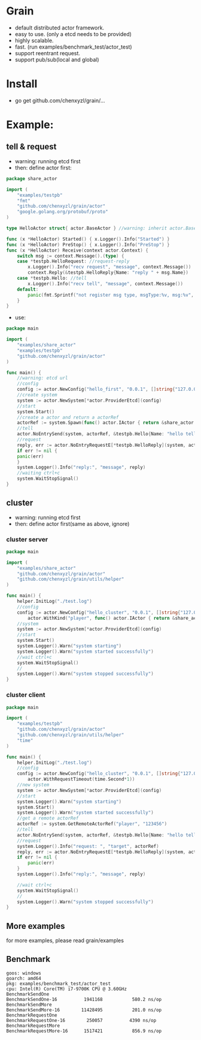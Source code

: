 # Grain
- default distributed actor framework.
- easy to use. (only a etcd needs to be provided)
- highly scalable.
- fast. (run examples/benchmark_test/actor_test)
- support reentrant request.
- support pub/sub(local and global)

# Install
- go get github.com/chenxyzl/grain/...

# Example:

## tell & request
- warning: running etcd first
- then: define actor first:
``` go file:hello_actor.go
package share_actor

import (
    "examples/testpb"
    "fmt"
    "github.com/chenxyzl/grain/actor"
    "google.golang.org/protobuf/proto"
)

type HelloActor struct{ actor.BaseActor } //warning: inherit actor.BaseActor

func (x *HelloActor) Started() { x.Logger().Info("Started") }
func (x *HelloActor) PreStop() { x.Logger().Info("PreStop") }
func (x *HelloActor) Receive(context actor.Context) {
    switch msg := context.Message().(type) {
    case *testpb.HelloRequest: //request-reply
        x.Logger().Info("recv request", "message", context.Message())
        context.Reply(&testpb.HelloReply{Name: "reply " + msg.Name})
    case *testpb.Hello: //tell
        x.Logger().Info("recv tell", "message", context.Message())
    default:
        panic(fmt.Sprintf("not register msg type, msgType:%v, msg:%v", proto.MessageName(msg), msg))
    }
}
```

- use:
``` go
package main

import (
    "examples/share_actor"
    "examples/testpb"
    "github.com/chenxyzl/grain/actor"
)

func main() {
    //warning: etcd url
    //config
    config := actor.NewConfig("hello_first", "0.0.1", []string{"127.0.0.1:2379"})
    //create system
    system := actor.NewSystem[*actor.ProviderEtcd](config)
    //start
    system.Start()
    //create a actor and return a actorRef
    actorRef := system.Spawn(func() actor.IActor { return &share_actor.HelloActor{} })
    //tell
    actor.NoEntrySend(system, actorRef, &testpb.Hello{Name: "hello tell"})
    //request
    reply, err := actor.NoEntryRequestE[*testpb.HelloReply](system, actorRef, &testpb.HelloRequest{Name: "hello request"})
    if err != nil {
    panic(err)
    }
    system.Logger().Info("reply:", "message", reply)
    //waiting ctrl+c
    system.WaitStopSignal()
}
```
## cluster
- warning: running etcd first
- then: define actor first(same as above, ignore)
### cluster server
``` go
package main

import (
	"examples/share_actor"
	"github.com/chenxyzl/grain/actor"
	"github.com/chenxyzl/grain/utils/helper"
)

func main() {
	helper.InitLog("./test.log")
	//config
	config := actor.NewConfig("hello_cluster", "0.0.1", []string{"127.0.0.1:2379"},
		actor.WithKind("player", func() actor.IActor { return &share_actor.HelloActor{} }))
	//system
	system := actor.NewSystem[*actor.ProviderEtcd](config)
	//start
	system.Start()
	system.Logger().Warn("system starting")
	system.Logger().Warn("system started successfully")
	//wait ctrl+c
	system.WaitStopSignal()
	//
	system.Logger().Warn("system stopped successfully")
}

```
### cluster client
``` go
package main

import (
	"examples/testpb"
	"github.com/chenxyzl/grain/actor"
	"github.com/chenxyzl/grain/utils/helper"
	"time"
)

func main() {
	helper.InitLog("./test.log")
	//config
	config := actor.NewConfig("hello_cluster", "0.0.1", []string{"127.0.0.1:2379"},
		actor.WithRequestTimeout(time.Second*1))
	//new system
	system := actor.NewSystem[*actor.ProviderEtcd](config)
	//start
	system.Logger().Warn("system starting")
	system.Start()
	system.Logger().Warn("system started successfully")
	//get a remote actorRef
	actorRef := system.GetRemoteActorRef("player", "123456")
	//tell
	actor.NoEntrySend(system, actorRef, &testpb.Hello{Name: "hello tell"})
	//request
	system.Logger().Info("request: ", "target", actorRef)
	reply, err := actor.NoEntryRequestE[*testpb.HelloReply](system, actorRef, &testpb.HelloRequest{Name: "xxx"})
	if err != nil {
		panic(err)
	}
	system.Logger().Info("reply:", "message", reply)

	//wait ctrl+c
	system.WaitStopSignal()
	//
	system.Logger().Warn("system stopped successfully")
}

```

## More examples
for more examples, please read grain/examples

## Benchmark
``` benchmark
goos: windows
goarch: amd64
pkg: examples/benchmark_test/actor_test
cpu: Intel(R) Core(TM) i7-9700K CPU @ 3.60GHz
BenchmarkSendOne
BenchmarkSendOne-16        	 1941168	       580.2 ns/op
BenchmarkSendMore
BenchmarkSendMore-16       	11428495	       201.0 ns/op
BenchmarkRequestOne
BenchmarkRequestOne-16     	  250057	      4390 ns/op
BenchmarkRequestMore
BenchmarkRequestMore-16    	 1517421	       856.9 ns/op
```